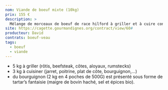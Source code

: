 ```yaml
---
nom: Viande de boeuf mixte (10kg)
prix: 155 €
description: >
  Mélange de morceaux de boeuf de race hilford à griller et à cuire conditionnés dans un sachet sous vide de 10kg
site: https://cagette.gourmandignes.org/contract/view/60#
producteur: David
contrats: boeuf-veau
tags:
  - boeuf
  - viande
---
```


- 5 kg à griller (rôtis, beefsteak, côtes, aloyaux, rumstecks)
- 3 kg à cuisiner (jarret, poitrine, plat de côte, bourguignon,...)
- du bourguignon (2 kg en 4 poches de 500G) est présenté sous forme de tartar’s fantaisie (maigre de bovin haché, sel et épices bio).